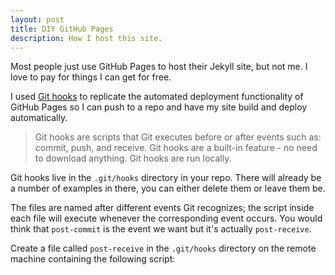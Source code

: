 ```yaml
---
layout: post
title: DIY GitHub Pages
description: How I host this site.
---
```

Most people just use GitHub Pages to host their Jekyll site, but not me. I love to pay for things I can get for free. 

I used [Git hooks](https://githooks.com/) to replicate the automated deployment functionality of GitHub Pages so I can push to a repo and have my site build and deploy automatically.

>Git hooks are scripts that Git executes before or after events such as: commit, push, and receive. Git hooks are a built-in feature - no need to download anything. Git hooks are run locally.

Git hooks live in the `.git/hooks` directory in your repo. There will already be a number of examples in there, you can either delete them or leave them be. 

The files are named after different events Git recognizes; the script inside each file will execute whenever the corresponding event occurs. You would think that `post-commit` is the event we want but it's actually `post-receive`.

Create a file called `post-receive` in the `.git/hooks` directory on the remote machine containing the following script:

